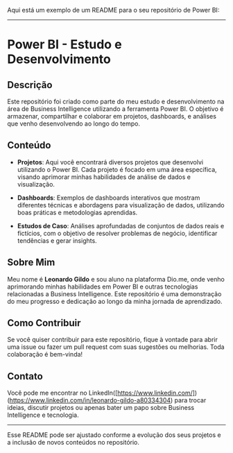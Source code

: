 Aqui está um exemplo de um README para o seu repositório de Power BI:

---

# Power BI - Estudo e Desenvolvimento

## Descrição

Este repositório foi criado como parte do meu estudo e desenvolvimento na área de Business Intelligence utilizando a ferramenta Power BI. O objetivo é armazenar, compartilhar e colaborar em projetos, dashboards, e análises que venho desenvolvendo ao longo do tempo.

## Conteúdo

- **Projetos**: Aqui você encontrará diversos projetos que desenvolvi utilizando o Power BI. Cada projeto é focado em uma área específica, visando aprimorar minhas habilidades de análise de dados e visualização.
  
- **Dashboards**: Exemplos de dashboards interativos que mostram diferentes técnicas e abordagens para visualização de dados, utilizando boas práticas e metodologias aprendidas.

- **Estudos de Caso**: Análises aprofundadas de conjuntos de dados reais e fictícios, com o objetivo de resolver problemas de negócio, identificar tendências e gerar insights.

## Sobre Mim

Meu nome é **Leonardo Gildo** e sou aluno na plataforma Dio.me, onde venho aprimorando minhas habilidades em Power BI e outras tecnologias relacionadas a Business Intelligence. Este repositório é uma demonstração do meu progresso e dedicação ao longo da minha jornada de aprendizado.

## Como Contribuir

Se você quiser contribuir para este repositório, fique à vontade para abrir uma issue ou fazer um pull request com suas sugestões ou melhorias. Toda colaboração é bem-vinda!

## Contato

Você pode me encontrar no LinkedIn([https://www.linkedin.com/])(https://www.linkedin.com/in/leonardo-gildo-a80334304) para trocar ideias, discutir projetos ou apenas bater um papo sobre Business Intelligence e tecnologia.

---

Esse README pode ser ajustado conforme a evolução dos seus projetos e a inclusão de novos conteúdos no repositório.
